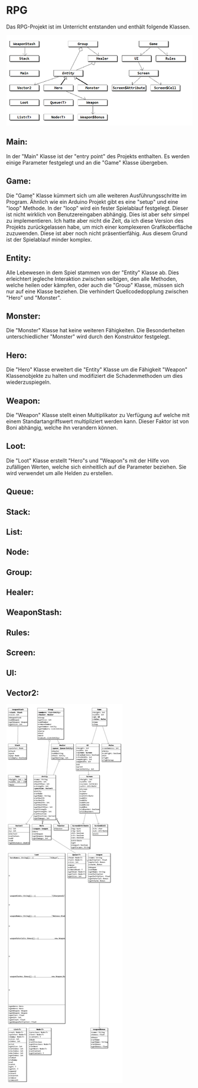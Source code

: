 # RPG
Das RPG-Projekt ist im Unterricht entstanden und enthält folgende Klassen.

<a class="site-logo" href="https://github.com/canis-git/rpg" title="RPG">
	<img src="UML_overview.png" alt="RPG" style="width:auto;height:auto">
</a>

## Main:
In der "Main" Klasse ist der "entry point" des Projekts enthalten. Es werden einige Parameter festgelegt und an die "Game" Klasse übergeben.
## Game:
Die "Game" Klasse kümmert sich um alle weiteren Ausführungsschritte im Program. Ähnlich wie ein Arduino Projekt gibt es eine "setup" und eine "loop" Methode. In der "loop" wird ein fester Spielablauf festgelegt. Dieser ist nicht wirklich von Benutzereingaben abhängig. Dies ist aber sehr simpel zu implementieren. Ich hatte aber nicht die Zeit, da ich diese Version des Projekts zurückgelassen habe, um mich einer komplexeren Grafikoberfläche zuzuwenden. Diese ist aber noch nicht präsentierfähig. Aus diesem Grund ist der Spielablauf minder komplex.


## Entity:
Alle Lebewesen in dem Spiel stammen von der "Entity" Klasse ab. Dies erleichtert jegleche Interaktion zwischen selbigen, den alle Methoden, welche heilen oder kämpfen, oder auch die "Group" Klasse, müssen sich nur auf eine Klasse beziehen. Die verhindert Quellcodedopplung zwischen "Hero" und "Monster".
## Monster:
Die "Monster" Klasse hat keine weiteren Fähigkeiten. Die Besonderheiten unterschiedlicher "Monster" wird durch den Konstruktor festgelegt.
## Hero:
Die "Hero" Klasse erweitert die "Entity" Klasse um die Fähigkeit "Weapon" Klassenobjekte zu halten und modifiziert die Schadenmethoden um dies wiederzuspiegeln.

## Weapon:
Die "Weapon" Klasse stellt einen Multiplikator zu Verfügung auf welche mit einem Standartangriffswert multipliziert werden kann. Dieser Faktor ist von Boni abhängig, welche ihn verandern können.

## Loot:
Die "Loot" Klasse erstellt "Hero"s und "Weapon"s mit der Hilfe von zufälligen Werten, welche sich einheitlich auf die Parameter beziehen. Sie wird verwendet um alle Helden zu erstellen.

## Queue:
## Stack:
## List:
## Node:

## Group:
## Healer:
## WeaponStash:

## Rules:

## Screen:
## UI:
## Vector2:


<a class="site-logo" href="https://github.com/canis-git/rpg" title="RPG">
	<img src="UML.png" alt="RPG" style="width:auto;height:auto">
</a>
